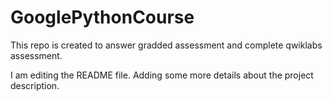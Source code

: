 # GooglePythonCourse
This repo is created to answer gradded assessment and complete qwiklabs assessment.

I am editing the README file. Adding some more details about the project description.
